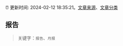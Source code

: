 :alarm_clock: 更新时间: 2024-02-12 18:35:21。[文章来源](/README.md)、[文章分类](/TAGS.md)

## 报告


> 关键字：`报告`、`月报`



